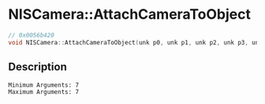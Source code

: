 # NISCamera::AttachCameraToObject
```c
// 0x0056b420
void NISCamera::AttachCameraToObject(unk p0, unk p1, unk p2, unk p3, unk p4, unk p5, unk p6)
```
## Description
```
Minimum Arguments: 7
Maximum Arguments: 7
```
